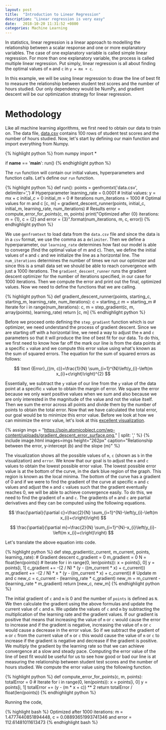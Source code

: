 ```yaml
---
layout: post
title:  "Introduction to Linear Regression"
description: "Linear regression is very easy"
date:   2018-10-20 11:31:52 +0800
categories: Machine Learning
---
```

In statistics, linear regression is a linear approach to modelling the relationship between a scalar response and one or more explanatory variables. The case of one explanatory variable is called simple linear regression. For more than one explanatory variable, the process is called multiple linear regression. Put simply, linear regression is all about finding the optimal values of `m` and `c`  in `y = mx + c`. 

In this example, we will be using linear regression to draw the line of best fit to measure the relationship between student test scores and the number of hours studied. Our only dependency would be NumPy, and gradient descent will be our optimization strategy for linear regression.

# Methodology

Like all machine learning algorithms, we first need to obtain our data to train on. The data file, [data.csv](https://raw.githubusercontent.com/nikhilraghava/numpy-linear-regression/master/data.csv) contains 100 rows of student test scores and the number of hours studied. Now, let's start by defining our main function and import everything from Numpy.

{% highlight python %}
from numpy import *

if __name__ == '__main__':
    run()
{% endhighlight python %}

The `run` function will contain our initial values, hyperparameters and function calls. Let's define our `run` function.

{% highlight python %}
def run():
    points = genfromtxt('data.csv', delimiter=',')
    # Hyperparameter
    learning_rate = 0.0001
    # Initial values: y = mx + c
    initial_c = 0
    initial_m = 0
    # Iterations
    num_iterations = 1000
    # Optimal values for m and c
    [c, m] = gradient_descent_runner(points, initial_c, initial_m, learning_rate, num_iterations)
    # Results
    error = compute_error_for_points(c, m, points)
    print("Optimized after {0} iterations: m = {1}, c = {2} and error = {3}".format(num_iterations, m, c, error))
{% endhighlight python %}

We use `genfromtext` to load data from the `data.csv` file and since the data is in a `csv` format, we use the comma as a `delimiter`. Then we define a hyperparameter, our `learning_rate` determines how fast our model is able to converge (find the optimal value of m and c). Then, we define the initial values of `m` and `c` and we initialize the line as a horizontal line. The `num_iterations` determines the number of times we run our optimizer and since this is a small data set we should be able to reach convergence with just a 1000 iterations. The `gradient_descent_runner` runs the gradient descent optimizer for the number of iterations specified, in our case for 1000 iterations. Then we compute the error and print out the final, optimized values. Now we need to define the functions that we are calling.

{% highlight python %}
def gradient_descent_runner(points, starting_c, starting_m, learning_rate, num_iterations):
    c = starting_c
    m = starting_m
    # Iterate
    for i in range(num_iterations):
        c, m = step_gradient(c, m, array(points), learning_rate)
    return [c, m]
{% endhighlight python %}

Before we proceed onto defining the `step_gradient` function which is our optimizer, we need understand the process of gradient descent. Since we are starting off with a horizontal line, we need a way to adjust the `m` and `c` parameters so that it will produce the line of best fit for our data. To do this, we first need to know how far off the mark our line is from the data points at a specific `x` value and we compute this error value using what's known as the sum of squared errors. The equation for the sum of squared errors as follows:

$$
\text {Error}_{(m, c)}=\frac{1}{N} \sum_{i=1}^{N}\left(y_{i}-\left(m x_{i}+c\right)\right)^{2}
$$

Essentially, we subtract the `y` value of our line from the `y` value of the data point at a specific `x` value to obtain the margin of error. We square the error because we only want positive values when we sum and also because we are only interested in the magnitude of the value and not the value itself. Then we sum the error across all points and divide them by the number of points to obtain the total error. Now that we have calculated the total error, our goal would be to minimize this error value. Before we look at how we can minimize the error value, let's look at this [excellent visualization](https://spin.atomicobject.com/2014/06/24/gradient-descent-linear-regression).

{% assign imgs = "https://spin.atomicobject.com/wp-content/uploads/gradient_descent_error_surface.png," | split: ',' %}
{% include image.html images=imgs height="262px" caption="Relationship between the error, y-intercept (b) and the slope (m)" %}<br class="img">

The visualization shows all the possible values of `m`, `c` (shown as `b` in the visualization) and `error`. We know that our goal is to adjust the `m` and `c` values to obtain the lowest possible error value. The lowest possible error value is at the bottom of the curve, in the dark blue region of the graph. This region is known as the local minima. The bottom of the curve has a gradient of 0 and if we were to find the gradient of the curve at specific `m` and `c` values and adjust the `m` and `c` values such that the gradient eventually reaches 0, we will be able to achieve convergence easily. To do this, we need to find the gradient of `m` and `c`. The gradients of `m` and `c` are partial derivatives and they can be computed using the following equations.

$$
\frac{\partial}{\partial c}=\frac{2}{N} \sum_{i=1}^{N}-\left(y_{i}-\left(m x_{i}+c\right)\right)
$$

$$
\frac{\partial}{\partial m}=\frac{2}{N} \sum_{i=1}^{N}-x_{i}\left(y_{i}-\left(m x_{i}+c\right)\right)
$$

Let's translate the above equation into code.

{% highlight python %}
def step_gradient(c_current, m_current, points, learning_rate):
    # Gradient descent
    c_gradient = 0
    m_gradient = 0
    N = float(len(points))
    # Iterate
    for i in range(0, len(points)):
        x = points[i, 0]
        y = points[i, 1]
        c_gradient += -(2 / N) * (y - ((m_current * x) + c_current))
        m_gradient += -(2 / N) * x * (y - ((m_current * x) + c_current))
    # Update m and c
    new_c = c_current - (learning_rate * c_gradient)
    new_m = m_current - (learning_rate * m_gradient)
    return [new_c, new_m]
{% endhighlight python %}

The initial gradient of `c` and `m` is 0 and the number of `points` is defined as `N`. We then calculate the gradient using the above formulas and update the current value of `c` and `m`. We update the values of `c` and `m` by subtracting the multiplication of the learning rate and the gradient values. If our gradient is positive that means that increasing the value of `m` or `c` would cause the error to increase and if the gradient is negative, increasing the value of `m` or `c` would cause a decrease in the error value. So if we subtract the gradient of `m` or `c` from the current value of `m` or `c` this would cause the value of `m` or `c` to increase if the gradient is negative and decrease if the gradient is positive. We multiply the gradient by the learning rate so that we can achieve convergence at a slow and steady pace. Computing the error value of the line of best fit would be useful for us to see how good or bad our line is at measuring the relationship between student test scores and the number of hours studied. We compute the error value using the following function.

{% highlight python %}
def compute_error_for_points(c, m, points):
    totalError = 0
    # Iterate
    for i in range(0, len(points)):
        x = points[i, 0]
        y = points[i, 1]
        totalError += (y - (m * x + c)) ** 2
    return totalError / float(len(points))
{% endhighlight python %} 

Running the code,

{% highlight bash %}
Optimized after 1000 iterations: m = 1.4777440851894448, c = 0.08893651993741346 and error = 112.61481011613473
{% endhighlight bash %}
